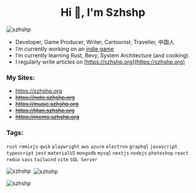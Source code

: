 <h1 align="center">Hi 👋, I'm Szhshp</h1>

<p align="left"> <img src="https://komarev.com/ghpvc/?username=szhshp&label=Profile%20views&color=0e75b6&style=flat" alt="szhshp" /> </p>

- Developer, Game Producer, Writer, Cartoonist, Traveller, 中国人
- I’m currently working on an [indie game](https://shorturl.at/fAqCy)
- I’m currently learning Rust, Bevy, System Architecture (and cooking).
- I regularly write articles on [https://szhshp.org](https://szhshp.org)

<h3 align="left">My Sites:</h3>

- https://szhshp.org
- ~~https://note.szhshp.org~~
- ~~https://music.szhshp.org~~
- ~~https://titan.szhshp.org~~
- ~~https://memo.szhshp.org~~

<h3 align="left">Tags:</h3>

`rust` `remixjs` `qwik` `playwright` `aws` `azure` `electron` `graphql`  `javascript` `typescript` `jest` `materialUI` `mongodb` `mysql` `nextjs` `nodejs` `photoshop` `react` `redux` `sass` `tailwind` `vite` `SQL Server`

<p><img align="left" src="https://github-readme-stats.vercel.app/api/top-langs?username=szhshp&show_icons=true&locale=en&layout=compact" alt="szhshp" /></p>

<p>&nbsp;<img align="center" src="https://github-readme-stats.vercel.app/api?username=szhshp&show_icons=true&locale=en" alt="szhshp" /></p>

<p><img align="center" src="https://github-readme-streak-stats.herokuapp.com/?user=szhshp&" alt="szhshp" /></p>
